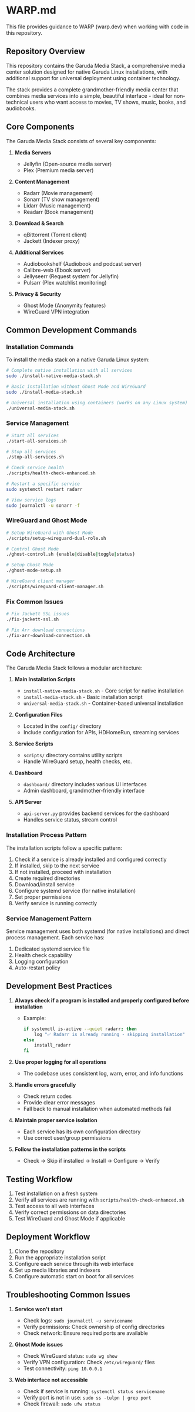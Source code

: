 # WARP.md

This file provides guidance to WARP (warp.dev) when working with code in this repository.

## Repository Overview

This repository contains the Garuda Media Stack, a comprehensive media center solution designed for native Garuda Linux installations, with additional support for universal deployment using container technology.

The stack provides a complete grandmother-friendly media center that combines media services into a simple, beautiful interface - ideal for non-technical users who want access to movies, TV shows, music, books, and audiobooks.

## Core Components

The Garuda Media Stack consists of several key components:

1. **Media Servers**
   - Jellyfin (Open-source media server)
   - Plex (Premium media server)

2. **Content Management**
   - Radarr (Movie management)
   - Sonarr (TV show management)
   - Lidarr (Music management)
   - Readarr (Book management)

3. **Download & Search**
   - qBittorrent (Torrent client)
   - Jackett (Indexer proxy)

4. **Additional Services**
   - Audiobookshelf (Audiobook and podcast server)
   - Calibre-web (Ebook server)
   - Jellyseerr (Request system for Jellyfin)
   - Pulsarr (Plex watchlist monitoring)

5. **Privacy & Security**
   - Ghost Mode (Anonymity features)
   - WireGuard VPN integration

## Common Development Commands

### Installation Commands

To install the media stack on a native Garuda Linux system:

```bash
# Complete native installation with all services
sudo ./install-native-media-stack.sh

# Basic installation without Ghost Mode and WireGuard
sudo ./install-media-stack.sh

# Universal installation using containers (works on any Linux system)
./universal-media-stack.sh
```

### Service Management

```bash
# Start all services
./start-all-services.sh

# Stop all services
./stop-all-services.sh

# Check service health
./scripts/health-check-enhanced.sh

# Restart a specific service
sudo systemctl restart radarr

# View service logs
sudo journalctl -u sonarr -f
```

### WireGuard and Ghost Mode

```bash
# Setup WireGuard with Ghost Mode
./scripts/setup-wireguard-dual-role.sh

# Control Ghost Mode
./ghost-control.sh {enable|disable|toggle|status}

# Setup Ghost Mode
./ghost-mode-setup.sh

# WireGuard client manager
./scripts/wireguard-client-manager.sh
```

### Fix Common Issues

```bash
# Fix Jackett SSL issues
./fix-jackett-ssl.sh

# Fix Arr download connections
./fix-arr-download-connection.sh
```

## Code Architecture

The Garuda Media Stack follows a modular architecture:

1. **Main Installation Scripts**
   - `install-native-media-stack.sh` - Core script for native installation
   - `install-media-stack.sh` - Basic installation script
   - `universal-media-stack.sh` - Container-based universal installation

2. **Configuration Files**
   - Located in the `config/` directory
   - Include configuration for APIs, HDHomeRun, streaming services

3. **Service Scripts**
   - `scripts/` directory contains utility scripts
   - Handle WireGuard setup, health checks, etc.

4. **Dashboard**
   - `dashboard/` directory includes various UI interfaces
   - Admin dashboard, grandmother-friendly interface

5. **API Server**
   - `api-server.py` provides backend services for the dashboard
   - Handles service status, stream control

### Installation Process Pattern

The installation scripts follow a specific pattern:

1. Check if a service is already installed and configured correctly
2. If installed, skip to the next service
3. If not installed, proceed with installation
4. Create required directories
5. Download/install service
6. Configure systemd service (for native installation)
7. Set proper permissions
8. Verify service is running correctly

### Service Management Pattern

Service management uses both systemd (for native installations) and direct process management. Each service has:

1. Dedicated systemd service file
2. Health check capability
3. Logging configuration
4. Auto-restart policy

## Development Best Practices

1. **Always check if a program is installed and properly configured before installation**
   - Example: 
     ```bash
     if systemctl is-active --quiet radarr; then
         log "✅ Radarr is already running - skipping installation"
     else
         install_radarr
     fi
     ```

2. **Use proper logging for all operations**
   - The codebase uses consistent log, warn, error, and info functions

3. **Handle errors gracefully**
   - Check return codes
   - Provide clear error messages
   - Fall back to manual installation when automated methods fail

4. **Maintain proper service isolation**
   - Each service has its own configuration directory
   - Use correct user/group permissions

5. **Follow the installation patterns in the scripts**
   - Check → Skip if installed → Install → Configure → Verify

## Testing Workflow

1. Test installation on a fresh system
2. Verify all services are running with `scripts/health-check-enhanced.sh`
3. Test access to all web interfaces
4. Verify correct permissions on data directories
5. Test WireGuard and Ghost Mode if applicable

## Deployment Workflow

1. Clone the repository
2. Run the appropriate installation script
3. Configure each service through its web interface
4. Set up media libraries and indexers
5. Configure automatic start on boot for all services

## Troubleshooting Common Issues

1. **Service won't start**
   - Check logs: `sudo journalctl -u servicename`
   - Verify permissions: Check ownership of config directories
   - Check network: Ensure required ports are available

2. **Ghost Mode issues**
   - Check WireGuard status: `sudo wg show`
   - Verify VPN configuration: Check `/etc/wireguard/` files
   - Test connectivity: `ping 10.0.0.1`

3. **Web interface not accessible**
   - Check if service is running: `systemctl status servicename`
   - Verify port is not in use: `sudo ss -tulpn | grep port`
   - Check firewall: `sudo ufw status`
